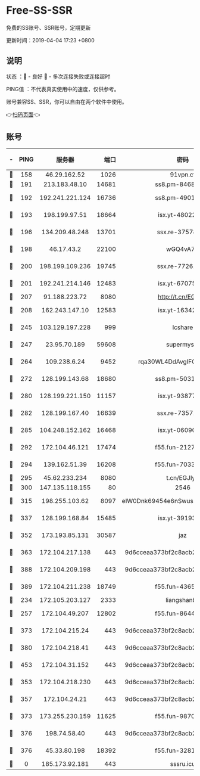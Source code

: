 # Free-SS-SSR

免费的SS账号、SSR账号，定期更新

更新时间：2019-04-04 17:23 +0800

## 说明

状态     ：🙂 - 良好 🙁 - 多次连接失败或连接超时

PING值   ：不代表真实使用中的速度，仅供参考。

账号兼容SS、SSR，你可以自由在两个软件中使用。

👉[扫码页面](https://liesauer.github.io/Free-SS-SSR/)👈

## 账号

|-|PING|服务器|端口|密码|加密方式|区域|
|:----:|:----:|:-----:|-----:|:----:|:----:|:----:|
|🙂|158|46.29.162.52|1026|91vpn.cf|rc4-md5|RU|
|🙂|191|213.183.48.10|14681|ss8.pm-84686175|rc4-md5|RU|
|🙂|192|192.241.221.124|16736|ss8.pm-49014523|aes-256-cfb|US|
|🙂|193|198.199.97.51|18664|isx.yt-48022284|aes-256-cfb|US|
|🙂|196|134.209.48.248|13701|ssx.re-37578120|aes-256-cfb|US|
|🙂|198|46.17.43.2|22100|wGQ4vA7D|aes-256-gcm|RU|
|🙂|200|198.199.109.236|19745|ssx.re-77261514|aes-256-cfb|US|
|🙂|201|192.241.214.146|12483|isx.yt-67075199|aes-256-cfb|US|
|🙂|207|91.188.223.72|8080|http://t.cn/EGJIyrl|rc4-md5|RU|
|🙂|208|162.243.147.10|12583|isx.yt-16342865|aes-256-cfb|US|
|🙂|245|103.129.197.228|999|lcshare|aes-256-cfb|US|
|🙂|247|23.95.70.189|59608|supermyssr|chacha20-ietf|US|
|🙂|264|109.238.6.24|9452|rqa30WL4DdAvgIFG6Fs3znzTa|aes-256-cfb|FR|
|🙂|272|128.199.143.68|18680|ss8.pm-50313855|aes-256-cfb|SG|
|🙂|280|128.199.221.150|11157|isx.yt-93877597|aes-256-cfb|SG|
|🙂|282|128.199.167.40|16639|ssx.re-73571746|aes-256-cfb|SG|
|🙂|285|104.248.152.162|16468|isx.yt-06090221|aes-256-cfb|SG|
|🙂|292|172.104.46.121|17474|f55.fun-21276009|aes-256-cfb|SG|
|🙂|294|139.162.51.39|16208|f55.fun-70332829|aes-256-cfb|SG|
|🙂|295|45.62.233.234|8080|t.cn/EGJIyrl|rc4-md5|CA|
|🙂|300|147.135.118.155|80|2546|chacha20|US|
|🙂|315|198.255.103.62|8097|eIW0Dnk69454e6nSwuspv9DmS201tQ0D|aes-256-cfb|US|
|🙂|337|128.199.168.84|15485|isx.yt-39193066|aes-256-cfb|SG|
|🙂|352|173.193.85.131|30587|jaz|aes-256-cfb|US|
|🙂|363|172.104.217.138|443|9d6cceaa373bf2c8acb22e60b6a58be6|aes-256-cfb|US|
|🙂|388|172.104.209.198|443|9d6cceaa373bf2c8acb22e60b6a58be6|aes-256-cfb|US|
|🙂|389|172.104.211.238|18749|f55.fun-43653563|aes-256-cfb|US|
|🙂|234|172.105.203.127|2333|liangshanbo|chacha20|JP|
|🙂|257|172.104.49.207|12802|f55.fun-86447449|aes-256-cfb|SG|
|🙂|373|172.104.215.24|443|9d6cceaa373bf2c8acb22e60b6a58be6|aes-256-cfb|US|
|🙂|380|172.104.218.41|443|9d6cceaa373bf2c8acb22e60b6a58be6|aes-256-cfb|US|
|🙂|453|172.104.31.152|443|9d6cceaa373bf2c8acb22e60b6a58be6|aes-256-cfb|US|
|🙁|353|172.104.218.230|443|9d6cceaa373bf2c8acb22e60b6a58be6|aes-256-cfb|US|
|🙁|357|172.104.24.21|443|9d6cceaa373bf2c8acb22e60b6a58be6|aes-256-cfb|US|
|🙁|373|173.255.230.159|11625|f55.fun-98708140|aes-256-cfb|US|
|🙁|376|198.74.58.40|443|9d6cceaa373bf2c8acb22e60b6a58be6|aes-256-cfb|US|
|🙁|376|45.33.80.198|18392|f55.fun-32811523|aes-256-cfb|US|
|🙁|0|185.173.92.181|443|sssru.icu|rc4-md5|RU|
